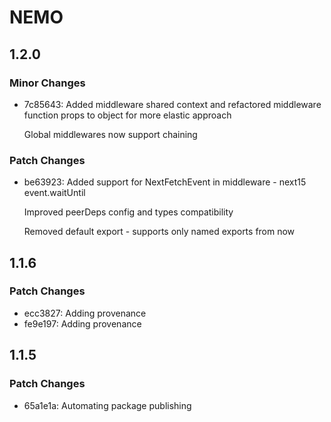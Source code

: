 # NEMO

## 1.2.0

### Minor Changes

- 7c85643: Added middleware shared context and refactored middleware function props to object for more elastic approach

  Global middlewares now support chaining

### Patch Changes

- be63923: Added support for NextFetchEvent in middleware - next15 event.waitUntil

  Improved peerDeps config and types compatibility

  Removed default export - supports only named exports from now

## 1.1.6

### Patch Changes

- ecc3827: Adding provenance
- fe9e197: Adding provenance

## 1.1.5

### Patch Changes

- 65a1e1a: Automating package publishing
